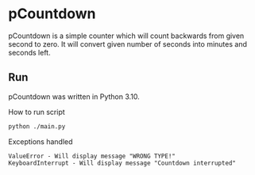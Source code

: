 # pCountdown

pCountdown is a simple counter which will count backwards from given second to zero.
It will convert given number of seconds into minutes and seconds left.

## Run

pCountdown was written in Python 3.10.

How to run script
```sh
python ./main.py
```

Exceptions handled
```
ValueError - Will display message "WRONG TYPE!"
KeyboardInterrupt - Will display message "Countdown interrupted"
```
